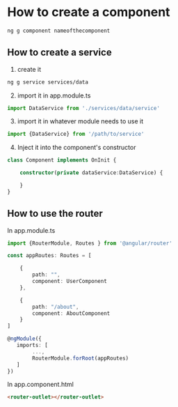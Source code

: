# How to create a component

```bash
ng g component nameofthecomponent
```

## How to create a service

1. create it
```bash
ng g service services/data

```

2. import it in app.module.ts

```ts
import DataService from './services/data/service'
```

3. import it in whatever module needs to use it

```ts
import {DataService} from '/path/to/service'
```

4. Inject it into the component's constructor

```ts
class Component implements OnInit {

    constructor(private dataService:DataService) {

    }
}
```

## How to use the router

In app.module.ts
```typescript
import {RouterModule, Routes } from '@angular/router'

const appRoutes: Routes = [

    {
        path: "",
        component: UserComponent
    },

    {
        path: "/about",
        component: AboutComponent
    }
]

@ngModule({
   imports: [
        ...,
        RouterModule.forRoot(appRoutes)
   ]
})
```
In app.component.html

```html
<router-outlet></router-outlet>
```
